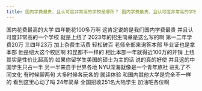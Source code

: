```yaml
---
title: 国内学费最贵、且认可度非常高的学校是哪所？ 国内学费最贵、且认可度非常高的学校是哪所？对留学生来说有哪些优势呢？
---
```

国内花费最高的大学
四年能花100多万啊
这肯定说的是我们国内学费最贵
并且认可度非常高的一个学校
就是上纽了
2023年的招生简章是这么写的啊
第一二年学费20万
三四年23万
加上杂费生活费
轻松破百
老师全部来询答本部
毕业证也是拿本部
他是纽大这个校区啊
和昆都不一样的
相比本部一年就得近100万的开销
上纽其实是性价比超高的
如果你留学生美国的硕士为主的话
说的真的好使
并且这的中国学生只占一半
另一半来自于世界各地
NYU深海就像是一个青年旅社
驻扎了不同文化
有时候聊两句
大多时候各玩各的
就读体验
和国内其他大学是完全不一样的
看到这里心动了吗
24年简章
全国招收251名大陆学生
加油吧各位啊
